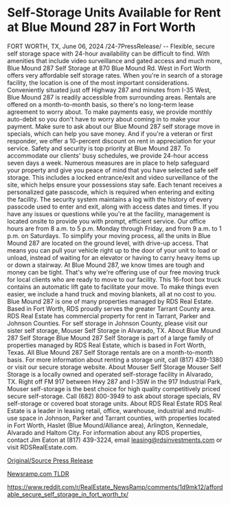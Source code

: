 # Self-Storage Units Available for Rent at Blue Mound 287 in Fort Worth

FORT WORTH, TX, June 06, 2024 /24-7PressRelease/ -- Flexible, secure self storage space with 24-hour availability can be difficult to find. With amenities that include video surveillance and gated access and much more, Blue Mound 287 Self Storage at 870 Blue Mound Rd. West in Fort Worth offers very affordable self storage rates.  When you're in search of a storage facility, the location is one of the most important considerations. Conveniently situated just off Highway 287 and minutes from I-35 West, Blue Mound 287 is readily accessible from surrounding areas.  Rentals are offered on a month-to-month basis, so there's no long-term lease agreement to worry about. To make payments easy, we provide monthly auto-debit so you don't have to worry about coming in to make your payment. Make sure to ask about our Blue Mound 287 self storage move in specials, which can help you save money. And if you're a veteran or first responder, we offer a 10-percent discount on rent in appreciation for your service.  Safety and security is top priority at Blue Mound 287. To accommodate our clients' busy schedules, we provide 24-hour access seven days a week. Numerous measures are in place to help safeguard your property and give you peace of mind that you have selected safe self storage. This includes a locked entrance/exit and video surveillance of the site, which helps ensure your possessions stay safe. Each tenant receives a personalized gate passcode, which is required when entering and exiting the facility. The security system maintains a log with the history of every passcode used to enter and exit, along with access dates and times.  If you have any issues or questions while you're at the facility, management is located onsite to provide you with prompt, efficient service. Our office hours are from 8 a.m. to 5 p.m. Monday through Friday, and from 9 a.m. to 1 p.m. on Saturdays.  To simplify your moving process, all the units in Blue Mound 287 are located on the ground level, with drive-up access. That means you can pull your vehicle right up to the door of your unit to load or unload, instead of waiting for an elevator or having to carry heavy items up or down a stairway.  At Blue Mound 287, we know times are tough and money can be tight. That's why we're offering use of our free moving truck for local clients who are ready to move to our facility. This 16-foot box truck contains an automatic lift gate to facilitate your move. To make things even easier, we include a hand truck and moving blankets, all at no cost to you.  Blue Mound 287 is one of many properties managed by RDS Real Estate. Based in Fort Worth, RDS proudly serves the greater Tarrant County area. RDS Real Estate has commercial property for rent in Tarrant, Parker and Johnson Counties.  For self storage in Johnson County, please visit our sister self storage, Mouser Self Storage in Alvarado, TX.  About Blue Mound 287 Self Storage Blue Mound 287 Self Storage is part of a large family of properties managed by RDS Real Estate, which is based in Fort Worth, Texas. All Blue Mound 287 Self Storage rentals are on a month-to-month basis. For more information about renting a storage unit, call (817) 439-1380 or visit our secure storage website.  About Mouser Self Storage Mouser Self Storage is a locally owned and operated self-storage facility in Alvarado, TX. Right off FM 917 between Hwy 287 and I-35W in the 917 Industrial Park, Mouser self-storage is the best choice for high quality competitively priced secure self-storage. Call (682) 800-3949 to ask about storage specials, RV self-storage or covered boat storage units.  About RDS Real Estate RDS Real Estate is a leader in leasing retail, office, warehouse, industrial and multi-use space in Johnson, Parker and Tarrant counties, with properties located in Fort Worth, Haslet (Blue Mound/Alliance area), Arlington, Kennedale, Alvarado and Haltom City. For information about any RDS properties, contact Jim Eaton at (817) 439-3224, email leasing@rdsinvestments.com or visit RDSRealEstate.com. 

[Original/Source Press Release](https://www.24-7pressrelease.com/press-release/509546/self-storage-units-available-for-rent-at-blue-mound-287-in-fort-worth)
                    

[Newsramp.com TLDR](None) 

https://www.reddit.com/r/RealEstate_NewsRamp/comments/1d9mk12/affordable_secure_self_storage_in_fort_worth_tx/